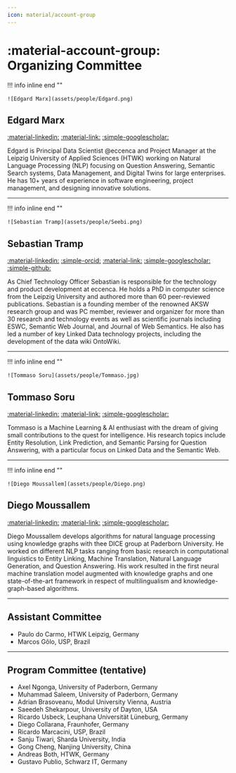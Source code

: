 ```yaml
---
icon: material/account-group
---
```

# :material-account-group: Organizing Committee

!!! info inline end ""

    ![Edgard Marx](assets/people/Edgard.png)

## Edgard Marx

[:material-linkedin:](https://www.linkedin.com/in/edgardmarx/)
[:material-link:](https://aksw.org/EdgardMarx)
[:simple-googlescholar:](https://scholar.google.com/citations?user=1jAHNZIAAAAJ&hl=en)

Edgard is Principal Data Scientist @eccenca and Project Manager at the Leipzig University of Applied Sciences (HTWK) working on Natural Language Processing (NLP) focusing on Question Answering, Semantic Search systems, Data Management, and Digital Twins for large enterprises. He has 10+ years of experience in software engineering, project management, and designing innovative solutions.

---

!!! info inline end ""

    ![Sebastian Tramp](assets/people/Seebi.png)

## Sebastian Tramp

[:material-linkedin:](https://www.linkedin.com/in/sebastiantramp/)
[:simple-orcid:](https://orcid.org/0000-0003-4707-2864)
[:material-link:](https://aksw.org/SebastianTramp)
[:simple-googlescholar:](https://scholar.google.com/citations?user=pyV5evQAAAAJ&hl=en)
[:simple-github:](https://github.com/seebi)

As Chief Technology Officer Sebastian is responsible for the technology and product development at eccenca.
He holds a PhD in computer science from the Leipzig University and authored more than 60 peer-reviewed publications.
Sebastian is a founding member of the renowned AKSW research group and was PC member, reviewer and organizer for more than 30 research and technology events as well as scientific journals including ESWC, Semantic Web Journal, and Journal of Web Semantics.
He also has led a number of key Linked Data technology projects, including the development of the data wiki OntoWiki.

---

!!! info inline end ""

    ![Tommaso Soru](assets/people/Tommaso.jpg)

## Tommaso Soru

[:material-linkedin:](https://www.linkedin.com/in/tomsoru/)
[:material-link:](http://tommaso-soru.it/)
[:simple-googlescholar:](https://scholar.google.it/citations?user=9aI21r8AAAAJ&hl=en)

Tommaso is a Machine Learning & AI enthusiast with the dream of giving small contributions to the quest for intelligence.
His research topics include Entity Resolution, Link Prediction, and Semantic Parsing for Question Answering, with a particular focus on Linked Data and the Semantic Web.

---

!!! info inline end ""

    ![Diego Moussallem](assets/people/Diego.png)

## Diego Moussallem

[:material-linkedin:](https://linkedin.com/in/diegomoussallem)
[:material-link:](https://www.dice-research.org/DiegoMoussallem)
[:simple-googlescholar:](https://scholar.google.com/citations?user=4i5xtXEAAAAJ&hl=en)

Diego Moussallem develops algorithms for natural language processing using knowledge graphs with thee DICE group at Paderborn University.
He worked on different NLP tasks ranging from basic research in computational linguistics to Entity Linking, Machine Translation, Natural Language Generation, and Question Answering.
His work resulted in the first neural machine translation model augmented with knowledge graphs and one state-of-the-art framework in respect of multilingualism and knowledge-graph-based algorithms.

---
## Assistant Committee

- Paulo do Carmo, HTWK Leipzig, Germany
- Marcos Gôlo, USP, Brazil

---
## Program Committee (tentative)

- Axel Ngonga, University of Paderborn, Germany
- Muhammad Saleem, University of Paderborn, Germany
- Adrian Brasoveanu, Modul University Vienna, Austria
- Saeedeh Shekarpour, University of Dayton, USA
- Ricardo Usbeck, Leuphana Universität Lüneburg, Germany
- Diego Collarana, Fraunhofer, Germany
- Ricardo Marcacini, USP, Brazil
- Sanju Tiwari, Sharda University, India
- Gong Cheng, Nanjing University, China
- Andreas Both, HTWK, Germany
- Gustavo Publio, Schwarz IT, Germany

